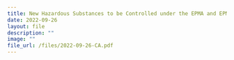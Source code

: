 ```yaml
---
title: New Hazardous Substances to be Controlled under the EPMA and EPM(HS) Regs
date: 2022-09-26
layout: file
description: ""
image: ""
file_url: /files/2022-09-26-CA.pdf
---
```

